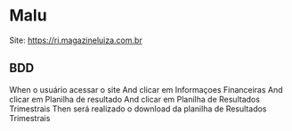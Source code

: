 # Malu

Site: https://ri.magazineluiza.com.br

## BDD

When o usuário acessar o site
And clicar em Informaçoes Financeiras
And clicar em Planilha de resultado
And clicar em Planilha de Resultados Trimestrais
Then será realizado o download da planilha de Resultados Trimestrais

